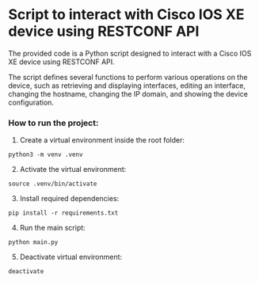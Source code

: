 # Script to interact with Cisco IOS XE device using RESTCONF API

The provided code is a Python script designed to interact with a Cisco IOS XE device using RESTCONF API.

The script defines several functions to perform various operations on the device, such as retrieving and displaying interfaces, editing an interface, changing the hostname, changing the IP domain, and showing the device configuration.

### How to run the project:

1. Create a virtual environment inside the root folder:

```
python3 -m venv .venv
```

2. Activate the virtual environment:

```
source .venv/bin/activate
```

3. Install required dependencies:

```
pip install -r requirements.txt
```

4. Run the main script:

```
python main.py
```

5. Deactivate virtual environment:

```
deactivate
```
